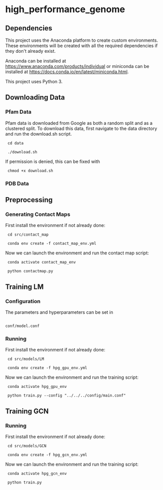 # high_performance_genome
## Dependencies
<p> This project uses the Anaconda platform to create custom environments. These environments will be created with all the required dependencies if they don't already exist. </p>

Anaconda can be installed at https://www.anaconda.com/products/individual or miniconda can be installed at https://docs.conda.io/en/latest/miniconda.html.

This project uses Python 3.

## Downloading Data
### Pfam Data
<p> Pfam data is downloaded from Google as both a random split and as a clustered split. To download this data, first navigate to the data directory and run the download.sh script. </p>
<pre><code> cd data </code></pre>
<pre><code> ./download.sh </code></pre>
<p> If permission is denied, this can be fixed with </p>
<pre><code> chmod +x download.sh </code></pre>

### PDB Data

## Preprocessing
### Generating Contact Maps
<p> First install the environment if not already done: </p>
<pre><code> cd src/contact_map </code></pre>
<pre><code> conda env create -f contact_map_env.yml </code></pre>
<p> Now we can launch the environment and run the contact map script: </p>
<pre><code> conda activate contact_map_env </code></pre>
<pre><code> python contactmap.py </code></pre>

## Training LM
### Configuration
The parameters and hyperparameters can be set in <pre><code> conf/model.conf </code></pre>

### Running
<p> First install the environment if not already done: </p>
<pre><code> cd src/models/LM </code></pre>
<pre><code> conda env create -f hpg_gpu_env.yml </code></pre>
<p> Now we can launch the environment and run the training script: </p>
<pre><code> conda activate hpg_gpu_env </code></pre>
<pre><code> python train.py --config "../../../config/main.conf" </code></pre>

## Training GCN
### Running
<p> First install the environment if not already done: </p>
<pre><code> cd src/models/GCN </code></pre>
<pre><code> conda env create -f hpg_gcn_env.yml </code></pre>
<p> Now we can launch the environment and run the training script: </p>
<pre><code> conda activate hpg_gcn_env </code></pre>
<pre><code> python train.py </code></pre>
